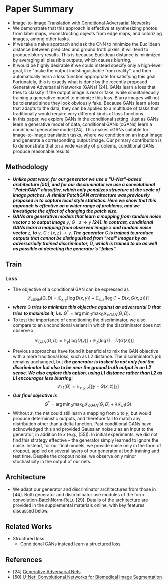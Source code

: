 # Paper Summary
- [Image-to-Image Translation with Conditional Adversarial Networks](https://arxiv.org/pdf/1611.07004.pdf)
- We demonstrate that this approach is effective at synthesizing photos from label maps, reconstructing objects from edge maps, and colorizing images, among other tasks.
- If we take a naive approach and ask the CNN to minimize the Euclidean distance between predicted and ground truth pixels, it will tend to produce blurry results. This is because Euclidean distance is minimized by averaging all plausible outputs, which causes blurring.
- It would be highly desirable if we could instead specify only a high-level goal, like "make the output indistinguishable from reality", and then automatically learn a loss function appropriate for satisfying this goal. Fortunately, this is exactly what is done by the recently proposed Generative Adversarial Networks (GANs) [24]. GANs learn a loss that tries to classify if the output image is real or fake, while simultaneously training a generative model to minimize this loss. Blurry images will not be tolerated since they look obviously fake. Because GANs learn a loss that adapts to the data, they can be applied to a multitude of tasks that traditionally would require very different kinds of loss functions.
- In this paper, we explore GANs in the conditional setting. Just as GANs learn a generative model of data, conditional GANs (cGANs) learn a conditional generative model [24]. This makes cGANs suitable for image-to-image translation tasks, where we condition on an input image and generate a corresponding output image. Our primary contribution is to demonstrate that on a wide variety of problems, conditional GANs produce reasonable results.
## Methodology
- ***Unlike past work, for our generator we use a "U-Net"-based architecture [50], and for our discriminator we use a convolutional "PatchGAN" classifier, which only penalizes structure at the scale of image patches. A similar PatchGAN architecture was previously proposed in to capture local style statistics. Here we show that this approach is effective on a wider range of problems, and we investigate the effect of changing the patch size.***
- ***GANs are generative models that learn a mapping from random noise vector*** $z$ ***to output image*** $y$***,*** $G : z → y$ ***[24]. In contrast, conditional GANs learn a mapping from observed image*** $x$ ***and random noise vector*** $z$***, to*** $y$***,*** $G : \{x, z\} → y$***. The generator*** $G$ ***is trained to produce outputs that cannot be distinguished from "real" images by an adversarially trained discriminator,*** $D$***, which is trained to do as well as possible at detecting the generator’s "fakes".***
## Train
### Loss
- The objective of a conditional GAN can be expressed as
$$\mathcal{L}_{cGAN}(G, D) = \mathbb{E}_{x, y}[\log D(x, y)] + \mathbb{E}_{x, z}[\log(1 − D(x, G(x, z)))]$$
- ***where*** $G$ ***tries to minimize this objective against an adversarial*** $D$ ***that tries to maximize it, i.e.*** $G^{*} = \arg \min_{G} \max_{D} \mathcal{L}_{cGAN}(G, D)$***.***
- To test the importance of conditioning the discriminator, we also compare to an unconditional variant in which the discriminator does not observe x:
<!-- $$\mathcal{L}_{GAN}(G, D) = \mathbb{E}_{y}[\log D(y)] + \mathbb{E}_{x, z}[\log(1 − D(G(x, z)))]$$ -->
$$\mathcal{L}_{GAN}(G, D) = \mathbb{E}_{y}[\log D(y)] + \mathbb{E}_{z}[\log(1 − D(G(z)))]$$
- Previous approaches have found it beneficial to mix the GAN objective with a more traditional loss, such as L2 distance. The discriminator’s job remains unchanged, but ***the generator is tasked to not only fool the discriminator but also to be near the ground truth output in an L2 sense. We also explore this option, using L1 distance rather than L2 as L1 encourages less blurring:***
$$\mathcal{L}_{L1}(G) = \mathbb{E}_{x, y, z}[\lVert y - G(x, z) \rVert_{1}]$$
- ***Our final objective is***
$$G^{*} = \arg \min_{G} \max_{D} \mathcal{L}_{cGAN}(G, D) + \lambda\mathcal{L}_{L1}(G)$$
- Without $z$, the net could still learn a mapping from $x$ to $y$, but would produce deterministic outputs, and therefore fail to match any distribution other than a delta function. Past conditional GANs have acknowledged this and provided Gaussian noise $z$ as an input to the generator, in addition to $x$ (e.g., [55]). In initial experiments, we did not find this strategy effective – the generator simply learned to ignore the noise. Instead, for our final models, we provide noise only in the form of dropout, applied on several layers of our generator at both training and test time. Despite the dropout noise, we observe only minor stochasticity in the output of our nets.
## Architecture
- We adapt our generator and discriminator architectures from those in [44]. Both generator and discriminator use modules of the form convolution-BatchNorm-ReLu [29]. Details of the architecture are provided in the supplemental materials online, with key features discussed below.
## Related Works
- Structured loss
    - Conditional GANs instead learn a structured loss.
## References
- [24] [Generative Adversarial Nets](https://arxiv.org/pdf/1406.2661.pdf)
- [50] [U-Net: Convolutional Networks for Biomedical Image Segmentation](https://arxiv.org/pdf/1505.04597.pdf)